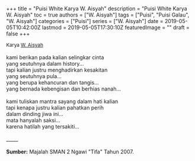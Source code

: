 +++
title = "Puisi White Karya W. Aisyah"
description = "Puisi White Karya W. Aisyah"
toc = true
authors = ["W. Aisyah"]
tags = ["Puisi", "Puisi Galau", "W. Aisyah"]
categories = ["Puisi"]
series = ["W. Aisyah"]
date = 2019-05-05T10:42:00Z
lastmod = 2019-05-05T17:30:10Z
featuredImage = ""
draft = false
+++

<div style="text-align: justify;">
<div style="font-size: small;">Karya <a href="/authors/w.-aisyah/" target="_blank">W. Aisyah</a></div><br />
kami berikan pada kalian selingkar cinta<br />yang seutuhnya dalam history…<br />tapi kalian justru menghadirkan kesakitan<br />yang seutuhnya pula…<br />yang berupa kehancuran dan tangis…<br />yang bernada kebengisan dan berhias nanah…<br /><br />kami tuliskan mantra sayang dalam hati kalian<br />tapi kenapa justru kalian pahatkan perih<br />dalam dinding jiwa ini…<br />mata hanyalah saksi…<br />karena hatilah yang tersakiti...<br /><br />
_____<br /><br />
<b>Sumber:</b> Majalah SMAN 2 Ngawi "Tifa" Tahun 2007.</div>
